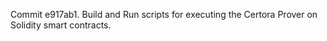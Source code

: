 Commit e917ab1.                    Build and Run scripts for executing the Certora Prover on Solidity smart contracts.